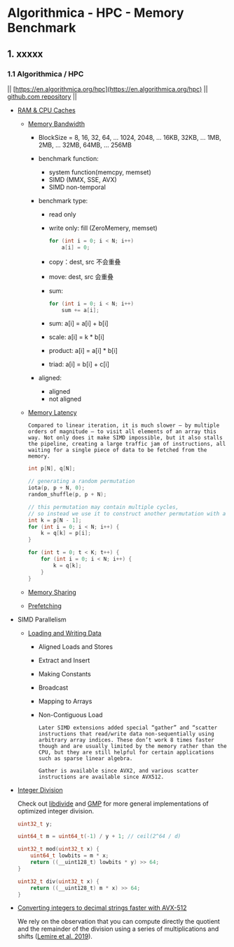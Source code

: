 # Algorithmica - HPC - Memory Benchmark

## 1. xxxxx

### 1.1 Algorithmica / HPC

|| [https://en.algorithmica.org/hpc](https://en.algorithmica.org/hpc) || [github.com repository](https://github.com/algorithmica-org/algorithmica) ||

* [RAM & CPU Caches](https://en.algorithmica.org/hpc/cpu-cache/)

  * [Memory Bandwidth](https://en.algorithmica.org/hpc/cpu-cache/bandwidth/)

    * BlockSize = 8, 16, 32, 64, ... 1024, 2048, ... 16KB, 32KB, ... 1MB, 2MB, ... 32MB, 64MB, ... 256MB

    * benchmark function:

      * system function(memcpy, memset)
      * SIMD (MMX, SSE, AVX)
      * SIMD non-temporal

    * benchmark type:

      * read only
      * write only: fill (ZeroMemery, memset)

        ```cpp
        for (int i = 0; i < N; i++)
            a[i] = 0;
        ```

      * copy：dest, src 不会重叠
      * move: dest, src 会重叠
      * sum:

        ```cpp
        for (int i = 0; i < N; i++)
            sum += a[i];
        ```

      * sum: a[i] = a[i] + b[i]
      * scale: a[i] = k * b[i]
      * product: a[i] = a[i] * b[i]
      * triad: a[i] = b[i] + c[i]

    * aligned:

      * aligned
      * not aligned

  * [Memory Latency](https://en.algorithmica.org/hpc/cpu-cache/latency/)

    ```text
    Compared to linear iteration, it is much slower — by multiple orders of magnitude — to visit all elements of an array this way. Not only does it make SIMD impossible, but it also stalls the pipeline, creating a large traffic jam of instructions, all waiting for a single piece of data to be fetched from the memory.
    ```

    ```cpp
    int p[N], q[N];

    // generating a random permutation
    iota(p, p + N, 0);
    random_shuffle(p, p + N);

    // this permutation may contain multiple cycles,
    // so instead we use it to construct another permutation with a single cycle
    int k = p[N - 1];
    for (int i = 0; i < N; i++) {
        k = q[k] = p[i];
    }

    for (int t = 0; t < K; t++) {
        for (int i = 0; i < N; i++) {
            k = q[k];
        }
    }
    ```

  * [Memory Sharing](https://en.algorithmica.org/hpc/cpu-cache/sharing/)

  * [Prefetching](https://en.algorithmica.org/hpc/cpu-cache/prefetching/)

* SIMD Parallelism

  * [Loading and Writing Data](https://en.algorithmica.org/hpc/simd/moving/)
    * Aligned Loads and Stores
    * Extract and Insert
    * Making Constants
    * Broadcast
    * Mapping to Arrays
    * Non-Contiguous Load

        ```text
        Later SIMD extensions added special “gather” and “scatter instructions that read/write data non-sequentially using arbitrary array indices. These don’t work 8 times faster though and are usually limited by the memory rather than the CPU, but they are still helpful for certain applications such as sparse linear algebra.

        Gather is available since AVX2, and various scatter instructions are available since AVX512.
        ```

* [Integer Division](https://en.algorithmica.org/hpc/arithmetic/division/)

    Check out [libdivide](https://github.com/ridiculousfish/libdivide) and [GMP](https://gmplib.org/) for more general implementations of optimized integer division.

    ```cpp
    uint32_t y;

    uint64_t m = uint64_t(-1) / y + 1; // ceil(2^64 / d)

    uint32_t mod(uint32_t x) {
        uint64_t lowbits = m * x;
        return ((__uint128_t) lowbits * y) >> 64; 
    }

    uint32_t div(uint32_t x) {
        return ((__uint128_t) m * x) >> 64;
    }
    ```

* [Converting integers to decimal strings faster with AVX-512](https://lemire.me/blog/2022/03/28/converting-integers-to-decimal-strings-faster-with-avx-512/)

    We rely on the observation that you can compute directly the quotient and the remainder of the division using a series of multiplications and shifts ([Lemire et al. 2019](https://arxiv.org/abs/1902.01961)).
